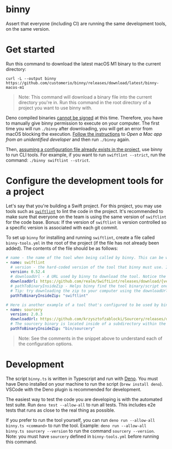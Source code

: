 # binny

Assert that everyone (including CI) are running the same development tools, on the same version. 

# Get started 

Run this command to download the latest macOS M1 binary to the current directory: 

```
curl -L --output binny https://github.com/customerio/binny/releases/download/latest/binny-macos-m1
```
> Note: This command will download a binary file into the current directory you're in. Run this command in the root directory of a project you want to use binny with. 

Deno compiled binaries [cannot be signed](https://github.com/denoland/deno/issues/11154) at this time. Therefore, you have to manually give binny permission to execute on your computer. The first time you will run `./binny` after downloading, you will get an error from macOS blocking the execution. [Follow the instructions](https://support.apple.com/en-ca/guide/mac-help/mh40616/mac) to *Open a Mac app from an unidentified developer* and then run `./binny` again. 

Then, [assuming a configuration file already exists in the project](#configure-the-development-tools-for-a-project), use binny to run CLI tools. For example, if you want to run `swiftlint --strict`, run the command: `./binny swiftlint --strict`.

# Configure the development tools for a project 

Let's say that you're building a Swift project. For this project, you may use tools such as [`swiftlint`](https://github.com/realm/SwiftLint/) to lint the code in the project. It's recommended to make sure that everyone on the team is using the same version of `swiftlint` for the code base. Bonus: If the version of `swiftlint` is version controlled so a specific version is associated with each git commit. 

To set up `binny` for installing and running `swiftlint`, create a file called `binny-tools.yml` in the root of the project (if the file has not already been added). The contents of the file should be as follows:

```yaml
# name - the name of the tool when being called by binny. This can be whatever you want it to be. You could call it `lint` so you could run `./binny lint`, for example. 
- name: swiftlint 
  # version - the hard-coded version of the tool that binny must use. If a new version of swiftlint is released, you must update this version number and push a commit to the code. 
  version: 0.52.4
  # downloadUrl - A URL used by binny to download the tool. Notice the URL is dynamic and gets populated with the version number.
  downloadUrl: https://github.com/realm/SwiftLint/releases/download/{version}/portable_swiftlint.zip
  # pathToBinaryInsideZip - Helps binny find the tool binary/script once binny unzips the tool after downloading. For some tools, this value is simply the name of the tool. For others, the tool may be located inside of a subdirectory within the zip. 
  # Tip: try downloading the zip to your computer using the downloadUrl, unzip it, then see where the binary file is located. 
  pathToBinaryInsideZip: "swiftlint"

# Here is another example of a tool that's configured to be used by binny. You can define multiple tools in this file. 
- name: sourcery
  version: 2.0.3
  downloadUrl: https://github.com/krzysztofzablocki/Sourcery/releases/download/{version}/sourcery-{version}.zip
  # The sourcery binary is located inside of a subdirectory within the zip.
  pathToBinaryInsideZip: "bin/sourcery"
```

> Note: See the comments in the snippet above to understand each of the configuration options.

# Development 

The script `binny.ts` is written in Typescript and run with [Deno](https://deno.com/). You must have Deno installed on your machine to run the script (`brew install deno`). VSCode with the Deno plugin is recommended for development.

The easiest way to test the code you are developing is with the automated test suite. Run `deno test --allow-all` to run all tests. This includes e2e tests that runs as close to the real thing as possible.

If you prefer to run the tool yourself, you can run `deno run --allow-all binny.ts <command>` to run the tool. Example: `deno run --allow-all binny.ts sourcery --version` to run the command `sourcery --version`. Note: you must have `sourcery` defined in `binny-tools.yml` before running this command.


